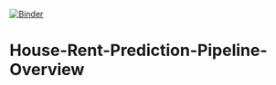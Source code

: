 [![Binder](https://mybinder.org/badge_logo.svg)](https://mybinder.org/v2/gh/rekib0023/House-Rent-Prediction-Pipeline-Overview/master)
# House-Rent-Prediction-Pipeline-Overview
